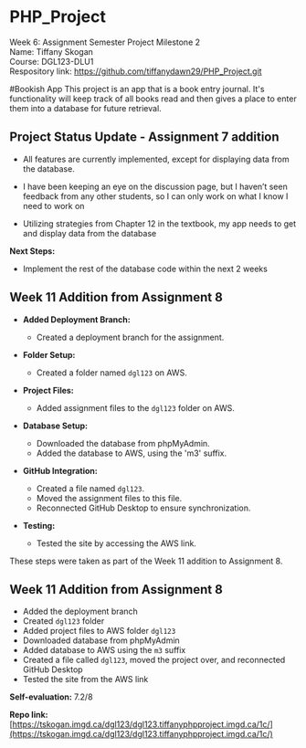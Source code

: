 # PHP_Project

Week 6: Assignment Semester Project Milestone 2  
Name: Tiffany Skogan  
Course: DGL123-DLU1  
Respository link:  https://github.com/tiffanydawn29/PHP_Project.git  

#Bookish App
This project is an app that is a  book entry journal. 
It's functionality will keep track of all books read and then gives a place to enter them into a database for future retrieval.


## Project Status Update - Assignment 7 addition  

- All features are currently implemented, except for displaying data from the database.  

- I have been keeping an eye on the discussion page, but I haven’t seen feedback from any other students, so I can only work on what I know I need to work on  

- Utilizing strategies from Chapter 12 in the textbook, my app needs to get and display data from the database  

**Next Steps:**

- Implement the rest of the database code within the next 2 weeks  

## Week 11 Addition from Assignment 8

- **Added Deployment Branch:**
  - Created a deployment branch for the assignment.

- **Folder Setup:**
  - Created a folder named `dgl123` on AWS.

- **Project Files:**
  - Added assignment files to the `dgl123` folder on AWS.

- **Database Setup:**
  - Downloaded the database from phpMyAdmin.
  - Added the database to AWS, using the 'm3' suffix.

- **GitHub Integration:**
  - Created a file named `dgl123`.
  - Moved the assignment files to this file.
  - Reconnected GitHub Desktop to ensure synchronization.

- **Testing:**
  - Tested the site by accessing the AWS link.

These steps were taken as part of the Week 11 addition to Assignment 8.

## Week 11 Addition from Assignment 8

- Added the deployment branch
- Created `dgl123` folder
- Added project files to AWS folder `dgl123`
- Downloaded database from phpMyAdmin
- Added database to AWS using the `m3` suffix
- Created a file called `dgl123`, moved the project over, and reconnected GitHub Desktop
- Tested the site from the AWS link

**Self-evaluation:** 7.2/8

**Repo link:** [https://tskogan.imgd.ca/dgl123/dgl123.tiffanyphpproject.imgd.ca/1c/](https://tskogan.imgd.ca/dgl123/dgl123.tiffanyphpproject.imgd.ca/1c/)

